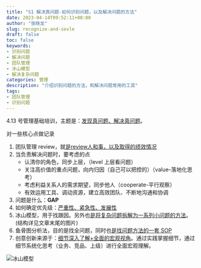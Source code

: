 ```yaml
---
title: "S1 解决真问题-如何识别问题，以及解决问题的方法"
date: 2023-04-14T09:52:11+08:00
author: "张晓龙"
slug: recognize-and-sovle
draft: false
toc: false
keywords: 
- 识别问题
- 解决问题
- 团队管理
- 冰山模型
- 解决复杂问题
categories: 管理
description: "介绍识别问题的方法，和解决问题常用的工具"
tags: 
- 团队管理
- 识别问题
---
```


4.13 号管理基础培训，主题是：<u>发现真问题、解决真问题</u>。

对一些核心点做记录

1. 团队管理 review，就<u>是review人和事，以及取得的绩效情况</u>
2. 当负责解决问题时，要考虑的点
    - 认清你的角色，同步上层，（level 上层看问题）
    - 关注高价值的重点问题，向内归因（自己可以把控的）（value-落地化思考）
    - 考虑利益关系人的需求期望，同步他人（cooperate-平行观察）
    - 有效运用工具、调动资源，建立高效团队、不断地沟通和协调
3. 问题是什么：**GAP**
4. 如何确定优先级：<u>严重性、紧急性、发展性</u>
5. 冰山模型，用于找跟因。另外也<u>是将复杂问题拆解为一系列小问题的方法</u>。(结构详见文章末尾的图片)
6. 鱼骨图分析法，目的是找全问题，同时也<u>是找问题方法的一套 SOP</u>
7. 创意创新来源于：<u>细节深入了解+全面的宏观视角</u>。通过实践掌握细节，通过细节系统化思考（业务、竞品、上级）进行全面宏观理解。


![冰山模型](https://media.techwhims.com/techwhims/wechatimg468.jpeg?x-oss-process=style/origin)
